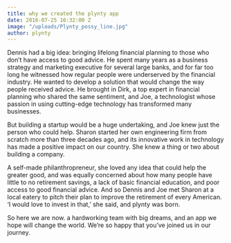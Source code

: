 ```yaml
---
title: why we created the plynty app
date: 2016-07-25 16:32:00 Z
image: "/uploads/Plynty_possy_line.jpg"
author: plynty
---
```


Dennis had a big idea: bringing lifelong financial planning to those who don’t have access to good advice. <!--more--> He spent many years as a  business strategy and marketing executive for several large banks, and for far too long he witnessed how regular people were underserved by the financial 
industry. He wanted  to develop a solution that would change the way people received advice. He brought in Dirk, a top expert in financial planning who shared the same sentiment, and Joe, a technologist whose passion in using cutting-edge technology has transformed many businesses. 

But building a startup would be a huge undertaking, and Joe knew just the person who could help. 
Sharon started her own engineering firm from scratch more than three decades ago, and its innovative work in technology has made a positive impact on our country.  She knew a thing or two about building a company. 

A self-made philanthropreneur, she loved any idea that could help the greater good, and was equally concerned about how many people have little to no retirement savings, a lack of basic financial education, and poor access to good financial advice. And so Dennis and Joe met Sharon at a local eatery to pitch their plan to improve the retirement of every American.  ‘I would love to invest in that,’ she said, and plynty was born.

So here we are now. a hardworking team with big dreams, and an app we hope will change the world. We’re so happy that you’ve joined us in our journey.